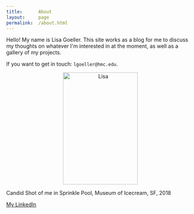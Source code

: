 ```yaml
---
title:      About
layout:     page
permalink:  /about.html
---
```


Hello! My name is Lisa Goeller. This site works as a blog for me to discuss my thoughts on whatever I'm interested in at the moment, as well as a gallery of my projects. 

If you want to get in touch: `lgoeller@hmc.edu`. 

<p style="text-align:center;">
<img src="{{site.url}}/assets/lisa.jpg" height="300" width="200"
alt="Lisa"><br>

Candid Shot of me in Sprinkle Pool, Museum of Icecream, SF, 2018
</p>

[My LinkedIn](https://www.linkedin.com/in/lgoeller/)

